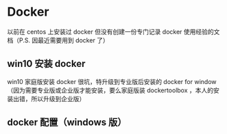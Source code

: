 # Docker #
以前在 centos 上安装过 docker 但没有创建一份专门记录 docker 使用经验的文档（P.S. 因最近需要用到 docker 了）

## win10 安装 docker ##
win10 家庭版安装 docker 很坑，特升级到专业版后安装的 docker for window （因为需要专业版或企业版才能安装，要么家庭版装 dockertoolbox ，本人的安装出错，所以升级到企业版）

## docker 配置（windows 版） ##

